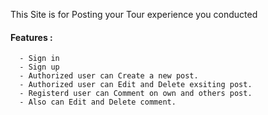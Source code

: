 
This Site is for Posting your Tour experience you conducted 

#### Features :

      - Sign in
      - Sign up 
      - Authorized user can Create a new post.
      - Authorized user can Edit and Delete exsiting post.
      - Registerd user can Comment on own and others post.
      - Also can Edit and Delete comment.
